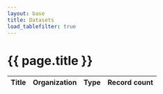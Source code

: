 ```yaml
---
layout: base
title: Datasets
load_tablefilter: true
---
```


# {{ page.title }}

<table id="datasetstable">
    <thead>
        <tr>
            <th>Title</th>
            <th>Organization</th>
            <th>Type</th>
            <th data-sort-method="number">Record count</th>
        </tr>
    </thead>
    <tbody>
    </tbody>
</table>

<script>

const populateTable = (records) => {
    const tableBody = document.getElementById('datasetstable').getElementsByTagName('tbody')[0];
    records.forEach(record => {
        const newRow = tableBody.insertRow();
        const tdTitle = document.createElement('td');
        tdTitle.appendChild(Object.assign(document.createElement('a'), 
            {href: 'https://gbif.org/dataset/' + record['key'], textContent: record['title']}));
        newRow.appendChild(tdTitle);
        newRow.appendChild(Object.assign(document.createElement('td'), {textContent: record['publishingOrganizationTitle']}));
        newRow.appendChild(Object.assign(document.createElement('td'), {textContent: record['type']}));
        newRow.appendChild(Object.assign(document.createElement('td'), 
            {className:'table-number', textContent:parseInt(record['recordCount']).toLocaleString('en-GB')}));
    });
}

const getMissingRecordCounts = async(records) => {
    for (var record of records) {
        if (!'recordCount' in record || record['type'] == 'CHECKLIST') { 
            var count = 0;
            if (record['type'] == 'OCCURRENCE' || record['type'] == 'SAMPLING_EVENT') {
                const response = await fetch('https://api.gbif.org/v1/occurrence/count?datasetKey=' + record['key'])
                count = await response.json();
            } else if (record['type'] == 'CHECKLIST') {
                const response = await fetch('https://api.gbif.org/v1/dataset/' + record['key'] + '/metrics')
                const json = await response.json();
                count = json['countByOrigin']['SOURCE'];
            }
            record['recordCount'] = count;
        }
    }
}

const pageLoad = async() => {
    const response = await fetch('https://api.gbif.org/v1/dataset/search?publishingCountry=SE&limit=500');
    const json = await response.json();
    const records = json['results'];

    await getMissingRecordCounts(records);
    await populateTable(records);

    const tf = new TableFilter('datasetstable', {
        base_path: 'https://unpkg.com/tablefilter@0.7.3/dist/tablefilter/',
        alternate_rows: true,
        col_types: ['string', 'string', 'string', 'number'],
        col_1: 'select',
        col_2: 'select',
        col_3: 'none',
        clear_filter_text: '- All -',
        extensions: [{ name: 'sort' }]
    });
    tf.init();
}

pageLoad();

</script>
